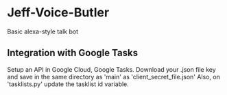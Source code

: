 # Jeff-Voice-Butler
Basic alexa-style talk bot

## Integration with Google Tasks
Setup an API in Google Cloud, Google Tasks.
Download your .json file key and save in the same directory as 'main' as 'client_secret_file.json'
Also, on 'tasklists.py' update the tasklist id variable.
